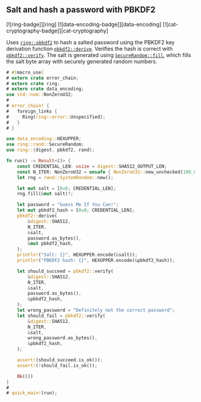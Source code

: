 <a name="ex-pbkdf2"></a>
## Salt and hash a password with PBKDF2

[![ring-badge]][ring] [![data-encoding-badge]][data-encoding] [![cat-cryptography-badge]][cat-cryptography]

Uses [`ring::pbkdf2`] to hash a salted password using the PBKDF2 key derivation
function [`pbkdf2::derive`].  Verifies the hash is correct with
[`pbkdf2::verify`]. The salt is generated using
[`SecureRandom::fill`], which fills the salt byte array with
securely generated random numbers.

```rust
# #[macro_use]
# extern crate error_chain;
# extern crate ring;
# extern crate data_encoding;
use std::num::NonZeroU32;
#
# error_chain! {
#   foreign_links {
#     Ring(ring::error::Unspecified);
#   }
# }

use data_encoding::HEXUPPER;
use ring::rand::SecureRandom;
use ring::{digest, pbkdf2, rand};

fn run() -> Result<()> {
    const CREDENTIAL_LEN: usize = digest::SHA512_OUTPUT_LEN;
    const N_ITER: NonZeroU32 = unsafe { NonZeroU32::new_unchecked(100_000) };
    let rng = rand::SystemRandom::new();

    let mut salt = [0u8; CREDENTIAL_LEN];
    rng.fill(&mut salt)?;

    let password = "Guess Me If You Can!";
    let mut pbkdf2_hash = [0u8; CREDENTIAL_LEN];
    pbkdf2::derive(
        &digest::SHA512,
        N_ITER,
        &salt,
        password.as_bytes(),
        &mut pbkdf2_hash,
    );
    println!("Salt: {}", HEXUPPER.encode(&salt));
    println!("PBKDF2 hash: {}", HEXUPPER.encode(&pbkdf2_hash));

    let should_succeed = pbkdf2::verify(
        &digest::SHA512,
        N_ITER,
        &salt,
        password.as_bytes(),
        &pbkdf2_hash,
    );
    let wrong_password = "Definitely not the correct password";
    let should_fail = pbkdf2::verify(
        &digest::SHA512,
        N_ITER,
        &salt,
        wrong_password.as_bytes(),
        &pbkdf2_hash,
    );

    assert!(should_succeed.is_ok());
    assert!(!should_fail.is_ok());

    Ok(())
}
#
# quick_main!(run);
```

[`pbkdf2::derive`]: https://briansmith.org/rustdoc/ring/pbkdf2/fn.derive.html
[`pbkdf2::verify`]: https://briansmith.org/rustdoc/ring/pbkdf2/fn.verify.html
[`ring::pbkdf2`]: https://briansmith.org/rustdoc/ring/pbkdf2/index.html
[`SecureRandom::fill`]: https://briansmith.org/rustdoc/ring/rand/trait.SecureRandom.html#tymethod.fill
